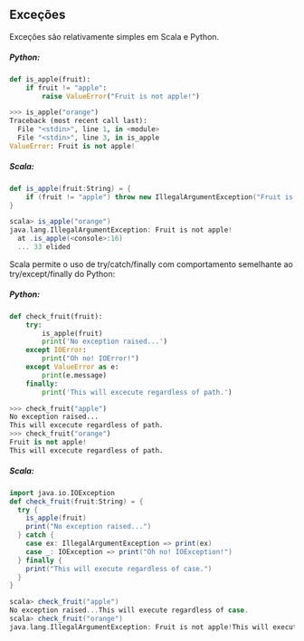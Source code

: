 Exceções 
----------

Exceções são relativamente simples em Scala e Python.

##### Python:
```python
def is_apple(fruit):
    if fruit != "apple":
        raise ValueError("Fruit is not apple!")

>>> is_apple("orange")
Traceback (most recent call last):
  File "<stdin>", line 1, in <module>
  File "<stdin>", line 3, in is_apple
ValueError: Fruit is not apple!
```

##### Scala:
```scala
def is_apple(fruit:String) = {
    if (fruit != "apple") throw new IllegalArgumentException("Fruit is not apple!")
}

scala> is_apple("orange")
java.lang.IllegalArgumentException: Fruit is not apple!
  at .is_apple(<console>:16)
  ... 33 elided
```

Scala permite o uso de try/catch/finally com comportamento semelhante ao try/except/finally do Python:

##### Python:
```python
def check_fruit(fruit):
    try:
        is_apple(fruit)
        print('No exception raised...')
    except IOError:
        print("Oh no! IOError!")
    except ValueError as e:
        print(e.message)
    finally:
        print('This will excecute regardless of path.')

>>> check_fruit("apple")
No exception raised...
This will excecute regardless of path.
>>> check_fruit("orange")
Fruit is not apple!
This will excecute regardless of path.
```

##### Scala:
```scala
import java.io.IOException
def check_fruit(fruit:String) = {
  try {
    is_apple(fruit)
    print("No exception raised...")
  } catch {
    case ex: IllegalArgumentException => print(ex)
    case _: IOException => print("Oh no! IOException!")
  } finally {
    print("This will execute regardless of case.")
  }
}

scala> check_fruit("apple")
No exception raised...This will execute regardless of case.
scala> check_fruit("orange")
java.lang.IllegalArgumentException: Fruit is not apple!This will execute regardless of case.
```
